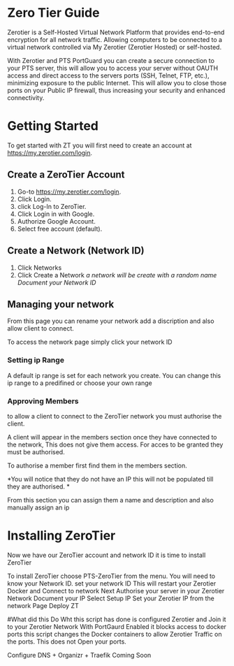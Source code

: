 # Zero Tier Guide
Zerotier is a Self-Hosted Virtual Network Platform that provides end-to-end encryption for all network traffic. Allowing computers to be connected to a virtual network controlled via My Zerotier (Zerotier Hosted) or self-hosted.

With Zerotier and PTS PortGuard you can create a secure connection to your PTS server, this will allow you to access your server without OAUTH access and direct access to the servers ports (SSH, Telnet, FTP, etc.), minimizing exposure to the public Internet. This will allow you to close those ports on your Public IP firewall, thus increasing your security and enhanced connectivity.

# Getting Started
To get started with ZT you will first need to create an account at https://my.zerotier.com/login. 

## Create a ZeroTier Account
1. Go-to https://my.zerotier.com/login.
1. Click Login.
1. click Log-In to ZeroTier.
1. Click Login in with Google.
1. Authorize Google Account.
1. Select free account (default).

## Create a Network (Network ID)
1. Click Networks
1. Click Create a Network
*a network will be create with a random name*
*Document your Network ID*

## Managing your network
From this page you can rename your network add a discription and also allow client to connect.

To access the network page simply click your network ID

### Setting ip Range
A default ip range is set for each network you create. You can change this ip range to a predifined or choose your own range

### Approving Members
to allow a client to connect to the ZeroTier network you must authorise the client.

A client will appear in the members section once they have connected to the network, This does not give them access. For acces to be granted they must be authorised.

To authorise a member first find them in the members section.

*You will notice that they do not have an IP this will not be populated till they are authorised.
*

From this section you can assign them a name and description and also manually assign an ip

# Installing ZeroTier
Now we have our ZeroTier account and network ID it is time to install ZeroTier

To install ZeroTier choose PTS-ZeroTier from the menu.
You will need to know your Network ID.
set your network ID
This will restart your Zerotier Docker and Connect to network
Next Authorise your server in your Zerotier Network
Document your IP
Select Setup IP
Set your Zerotier IP from the network Page
Deploy ZT

#What did this Do
Wht this script has done is configured Zerotier and Join it to your Zerotier Network
With PortGaurd Enabled it blocks access to docker ports this script changes the Docker containers to allow Zerotier Traffic on the ports.
This does not Open your ports.

Configure DNS + Organizr + Traefik
Coming Soon


